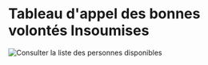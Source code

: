 # Tableau d'appel des bonnes volontés Insoumises
![Consulter la liste des personnes disponibles](https://github.com/Insoumis/ressources-humaines/projects/1)
